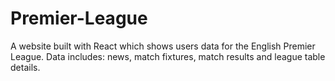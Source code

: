 # Premier-League
A website built with React which shows users data for the English Premier League. Data includes: news, match fixtures, match results and league table details. 
